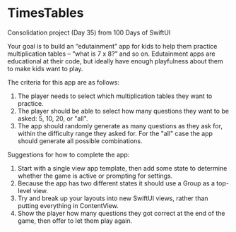 # TimesTables
Consolidation project (Day 35) from 100 Days of SwiftUI

Your goal is to build an “edutainment” app for kids to help them practice multiplication tables – “what is 7 x 8?” and so on. Edutainment apps are educational at their code, but ideally have enough playfulness about them to make kids want to play.

The criteria for this app are as follows:
  1. The player needs to select which multiplication tables they want to practice.
  2. The player should be able to select how many questions they want to be asked: 5, 10, 20, or "all".
  3. The app should randomly generate as many questions as they ask for, within the difficulty range they asked for. For the "all" case the app should generate all possible combinations.

Suggestions for how to complete the app:
  1. Start with a single view app template, then add some state to determine whether the game is active or prompting for settings.
  2. Because the app has two different states it should use a Group as a top-level view.
  3. Try and break up your layouts into new SwiftUI views, rather than putting everything in ContentView.
  4. Show the player how many questions they got correct at the end of the game, then offer to let them play again.
